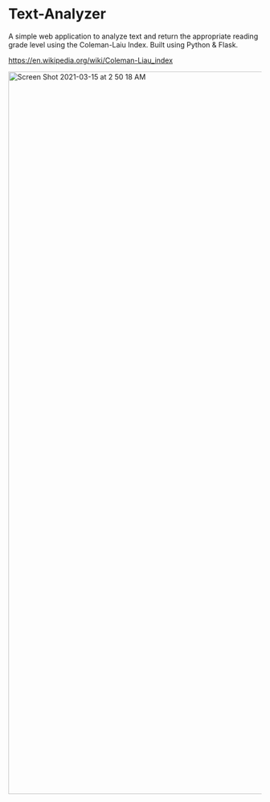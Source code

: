 # Text-Analyzer

A simple web application to analyze text and return the appropriate reading grade level using the Coleman-Laiu Index. Built using Python & Flask.

https://en.wikipedia.org/wiki/Coleman-Liau_index


<img width="1440" alt="Screen Shot 2021-03-15 at 2 50 18 AM" src="https://user-images.githubusercontent.com/61565989/111114206-490ab280-8539-11eb-9bf7-f4f9f2506575.png">

